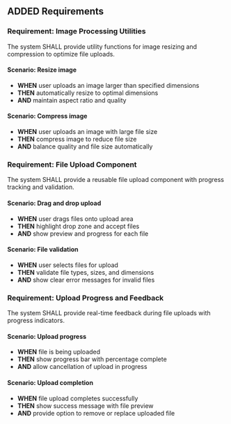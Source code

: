 ## ADDED Requirements

### Requirement: Image Processing Utilities

The system SHALL provide utility functions for image resizing and compression to optimize file uploads.

#### Scenario: Resize image

- **WHEN** user uploads an image larger than specified dimensions
- **THEN** automatically resize to optimal dimensions
- **AND** maintain aspect ratio and quality

#### Scenario: Compress image

- **WHEN** user uploads an image with large file size
- **THEN** compress image to reduce file size
- **AND** balance quality and file size automatically

### Requirement: File Upload Component

The system SHALL provide a reusable file upload component with progress tracking and validation.

#### Scenario: Drag and drop upload

- **WHEN** user drags files onto upload area
- **THEN** highlight drop zone and accept files
- **AND** show preview and progress for each file

#### Scenario: File validation

- **WHEN** user selects files for upload
- **THEN** validate file types, sizes, and dimensions
- **AND** show clear error messages for invalid files

### Requirement: Upload Progress and Feedback

The system SHALL provide real-time feedback during file uploads with progress indicators.

#### Scenario: Upload progress

- **WHEN** file is being uploaded
- **THEN** show progress bar with percentage complete
- **AND** allow cancellation of upload in progress

#### Scenario: Upload completion

- **WHEN** file upload completes successfully
- **THEN** show success message with file preview
- **AND** provide option to remove or replace uploaded file
